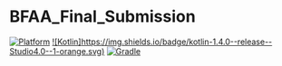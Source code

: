 # BFAA_Final_Submission
 [![Platform](https://img.shields.io/badge/platform-Android-green.svg)](http://developer.android.com/index.html)   [![Kotlin]https://img.shields.io/badge/kotlin-1.4.0--release--Studio4.0--1-orange.svg)](http://kotlinlang.org)
 [![Gradle](https://img.shields.io/badge/gradle-4.0.1-9cf.svg)](https://developer.android.com/studio/releases/gradle-plugin)
